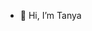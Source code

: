- 👋 Hi, I’m Tanya
<!---
t-anya/t-anya is a ✨ special ✨ repository because its `README.md` (this file) appears on your GitHub profile.
You can click the Preview link to take a look at your changes.
--->
